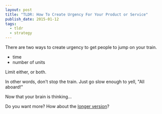 ```yaml
---
layout: post
title: "TLDR: How To Create Urgency For Your Product or Service"
publish_date: 2015-01-12
tags:
  - tldr
  - strategy
---
```


There are two ways to create urgency to get people to jump on your train.

- time
- number of units

Limit either, or both.

In other words, don't stop the train. Just go slow enough to yell, "All aboard!"

Now that your brain is thinking...

Do you want more?
How about the [longer version](https://blog.chancesmith.org/5-ways-to-create-urgency-in-your-product-or-service/)?

